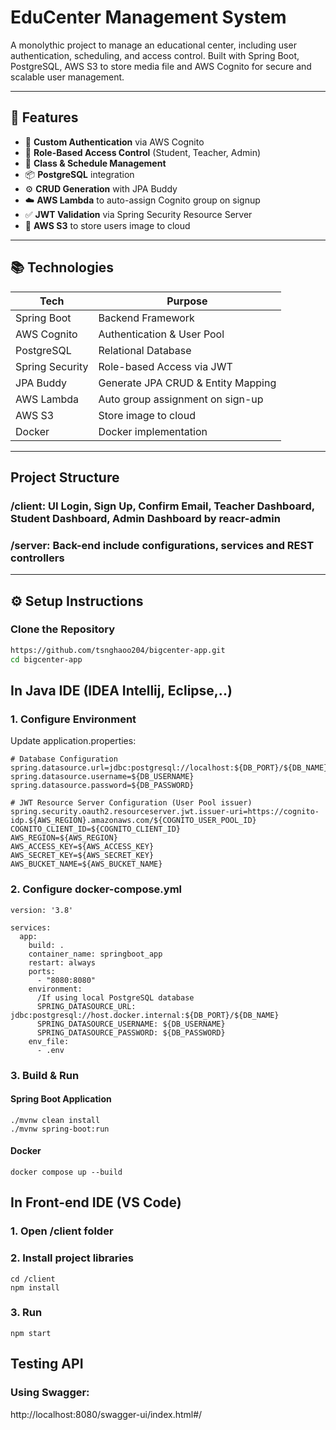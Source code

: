 # EduCenter Management System

A monolythic project to manage an educational center, including user authentication, scheduling, and access control. Built with Spring Boot, PostgreSQL, AWS S3 to store media file and AWS Cognito for secure and scalable user management.

---

## 🚀 Features

- 🔐 **Custom Authentication** via AWS Cognito
- 👥 **Role-Based Access Control** (Student, Teacher, Admin)
- 📅 **Class & Schedule Management**
- 📦 **PostgreSQL** integration
- ⚙️ **CRUD Generation** with JPA Buddy
- ☁️ **AWS Lambda** to auto-assign Cognito group on signup
- ✅ **JWT Validation** via Spring Security Resource Server
- 📸 **AWS S3** to store users image to cloud

---

## 📚 Technologies

| Tech            | Purpose                              |
|-----------------|--------------------------------------|
| Spring Boot     | Backend Framework                    |
| AWS Cognito     | Authentication & User Pool           |
| PostgreSQL      | Relational Database                  |
| Spring Security | Role-based Access via JWT            |
| JPA Buddy       | Generate JPA CRUD & Entity Mapping   |
| AWS Lambda      | Auto group assignment on sign-up     |
| AWS S3          | Store image to cloud                 |
| Docker          | Docker implementation                |

---

## Project Structure
### /client: UI Login, Sign Up, Confirm Email, Teacher Dashboard, Student Dashboard, Admin Dashboard by reacr-admin
### /server: Back-end include configurations, services and REST controllers

---

## ⚙️ Setup Instructions

### Clone the Repository
```bash
https://github.com/tsnghaoo204/bigcenter-app.git
cd bigcenter-app
```
## In Java IDE (IDEA Intellij, Eclipse,..)
### 1. Configure Environment
Update application.properties:
```
# Database Configuration
spring.datasource.url=jdbc:postgresql://localhost:${DB_PORT}/${DB_NAME}
spring.datasource.username=${DB_USERNAME}
spring.datasource.password=${DB_PASSWORD}

# JWT Resource Server Configuration (User Pool issuer)
spring.security.oauth2.resourceserver.jwt.issuer-uri=https://cognito-idp.${AWS_REGION}.amazonaws.com/${COGNITO_USER_POOL_ID}
COGNITO_CLIENT_ID=${COGNITO_CLIENT_ID}
AWS_REGION=${AWS_REGION}
AWS_ACCESS_KEY=${AWS_ACCESS_KEY}
AWS_SECRET_KEY=${AWS_SECRET_KEY}
AWS_BUCKET_NAME=${AWS_BUCKET_NAME}
```
### 2. Configure docker-compose.yml
```
version: '3.8'

services:
  app:
    build: .
    container_name: springboot_app
    restart: always
    ports:
      - "8080:8080"
    environment:
      /If using local PostgreSQL database
      SPRING_DATASOURCE_URL: jdbc:postgresql://host.docker.internal:${DB_PORT}/${DB_NAME}
      SPRING_DATASOURCE_USERNAME: ${DB_USERNAME}
      SPRING_DATASOURCE_PASSWORD: ${DB_PASSWORD}
    env_file:
      - .env
```
### 3. Build & Run
#### Spring Boot Application
```
./mvnw clean install
./mvnw spring-boot:run
```
#### Docker
```
docker compose up --build
```
## In Front-end IDE (VS Code)
### 1. Open /client folder
### 2. Install project libraries
```
cd /client
npm install
```
### 3. Run
```
npm start
```

## Testing API
### Using Swagger: 
http://localhost:8080/swagger-ui/index.html#/



